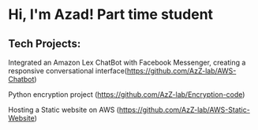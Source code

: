 <h1>Hi, I'm Azad! Part time student
  
  <h2>Tech Projects:</h2

  Integrated an Amazon Lex ChatBot with Facebook Messenger, creating a responsive conversational interface(https://github.com/AzZ-lab/AWS-Chatbot)

  Python encryption project (https://github.com/AzZ-lab/Encryption-code)

  Hosting a Static website on AWS (https://github.com/AzZ-lab/AWS-Static-Website)

  

  <b></b>

  






